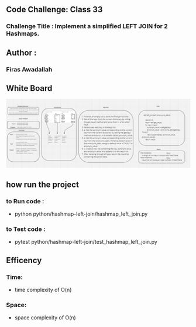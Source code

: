 ## Code Challenge: Class 33
### Challenge Title : Implement a simplified LEFT JOIN for 2 Hashmaps.
## Author :
### Firas Awadallah
## White Board 
![LEFT JOIN ](./whiteBoard.PNG)
## how run the project 
### to Run  code : 
* python python/hashmap-left-join/hashmap_left_join.py
### to Test code : 
* pytest python/hashmap-left-join/test_hashmap_left_join.py 
## Efficency
### Time: 
* time complexity of  O(n)
### Space:
* space complexity of O(n)
